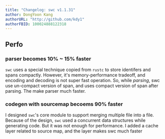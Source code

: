 ```yaml
---
title: "Changelog: swc v1.1.31"
author: DongYoon Kang
authorURL: "http://github.com/kdy1"
authorFBID: 100024888122318
---
```


## Perfo

### parser becomes 10% ~ 15% faster

`swc` uses a special technique copied from `rustc` to store identifers and spans compactly.
However, it's memory-performance tradeoff, and encoding and decoding is not super fast operation.
So, while _parsing_, swc use un-compact version of span, and uses compact version of span after parsing.
The make parser much faster.

### codegen with sourcemap becoems 90% faster

I designed `swc`'s core module to support merging multiple file into a file.
Because of the design, `swc` used a concurrent data structures while generating code.
But it was not enough for performance. I added a cache layer related to source map, and the layer makes swc much faster
